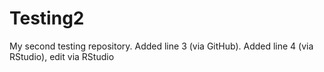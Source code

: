 # Testing2
My second testing repository. 
Added line 3 (via GitHub). 
Added line 4 (via RStudio), edit via RStudio